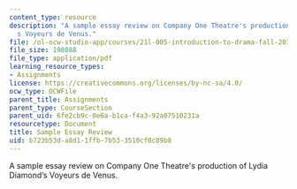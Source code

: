 ```yaml
---
content_type: resource
description: "A sample essay review on Company One Theatre's production of Lydia Diamond\u2019\
  s Voyeurs de Venus."
file: /ol-ocw-studio-app/courses/21l-005-introduction-to-drama-fall-2016/b723b53da8d11ffb7b533510cf0c89b8_MIT21L_005F16_Voyeurs.pdf
file_size: 198088
file_type: application/pdf
learning_resource_types:
- Assignments
license: https://creativecommons.org/licenses/by-nc-sa/4.0/
ocw_type: OCWFile
parent_title: Assignments
parent_type: CourseSection
parent_uid: 6fe2cb9c-0e6a-b1ca-f4a3-92a07510231a
resourcetype: Document
title: Sample Essay Review
uid: b723b53d-a8d1-1ffb-7b53-3510cf0c89b8
---
```

A sample essay review on Company One Theatre's production of Lydia Diamond’s Voyeurs de Venus.